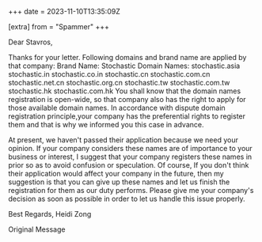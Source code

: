 +++
date = 2023-11-10T13:35:09Z

[extra]
from = "Spammer"
+++

Dear Stavros,

Thanks for your letter. Following domains and brand name are applied by that company:
Brand Name:
 Stochastic
Domain Names:
 stochastic.asia
 stochastic.in
 stochastic.co.in
 stochastic.cn
 stochastic.com.cn
 stochastic.net.cn
 stochastic.org.cn
 stochastic.tw
 stochastic.com.tw
 stochastic.hk
 stochastic.com.hk
You shall know that the domain names registration is open-wide, so that company also has the right to apply for those available domain names. In accordance with dispute domain registration principle,your company has the preferential rights to register them and that is why we informed you this case in advance.

At present, we haven't passed their application because we need your opinion. If your company considers these names are of importance to your business or interest, I suggest that your company registers these names in prior so as to avoid confusion or speculation. Of course, If you don't think their application would affect your company in the future, then my suggestion is that you can give up these names and let us finish the registration for them as our duty performs. Please give me your company's decision as soon as possible in order to let us handle this issue properly.

Best Regards, 
Heidi Zong

 Original Message 
